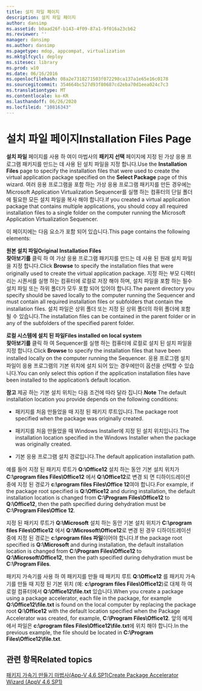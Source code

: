 ```yaml
---
title: 설치 파일 페이지
description: 설치 파일 페이지
author: dansimp
ms.assetid: b0aad26f-b143-4f09-87a1-9f016a23cb62
ms.reviewer: ''
manager: dansimp
ms.author: dansimp
ms.pagetype: mdop, appcompat, virtualization
ms.mktglfcycl: deploy
ms.sitesec: library
ms.prod: w10
ms.date: 06/16/2016
ms.openlocfilehash: 08a2e7318271503f072298ca137a1e65e16c0178
ms.sourcegitcommit: 354664bc527d93f80687cd2eba70d1eea024c7c3
ms.translationtype: MT
ms.contentlocale: ko-KR
ms.lasthandoff: 06/26/2020
ms.locfileid: "10816343"
---
```

# <span data-ttu-id="77ff1-103">설치 파일 페이지</span><span class="sxs-lookup"><span data-stu-id="77ff1-103">Installation Files Page</span></span>


<span data-ttu-id="77ff1-104">**설치 파일** 페이지를 사용 하 여이 마법사의 **패키지 선택** 페이지에 지정 된 가상 응용 프로그램 패키지를 만드는 데 사용 된 설치 파일을 지정 합니다.</span><span class="sxs-lookup"><span data-stu-id="77ff1-104">Use the **Installation Files** page to specify the installation files that were used to create the virtual application package specified on the **Select Package** page of this wizard.</span></span> <span data-ttu-id="77ff1-105">여러 응용 프로그램을 포함 하는 가상 응용 프로그램 패키지를 만든 경우에는 Microsoft Application Virtualization Sequencer를 실행 하는 컴퓨터의 단일 폴더에 필요한 모든 설치 파일을 복사 해야 합니다.</span><span class="sxs-lookup"><span data-stu-id="77ff1-105">If you created a virtual application package that contains multiple applications, you should copy all required installation files to a single folder on the computer running the Microsoft Application Virtualization Sequencer.</span></span>

<span data-ttu-id="77ff1-106">이 페이지에는 다음 요소가 포함 되어 있습니다.</span><span class="sxs-lookup"><span data-stu-id="77ff1-106">This page contains the following elements:</span></span>

<a href="" id="original-installation-files"></a>**<span data-ttu-id="77ff1-107">원본 설치 파일</span><span class="sxs-lookup"><span data-stu-id="77ff1-107">Original Installation Files</span></span>**  
<span data-ttu-id="77ff1-108">**찾아보기를** 클릭 하 여 가상 응용 프로그램 패키지를 만드는 데 사용 된 원래 설치 파일을 지정 합니다.</span><span class="sxs-lookup"><span data-stu-id="77ff1-108">Click **Browse** to specify the installation files that were originally used to create the virtual application package.</span></span> <span data-ttu-id="77ff1-109">지정 하는 부모 디렉터리는 시퀀서를 실행 하는 컴퓨터에 로컬로 저장 해야 하며, 설치 파일을 포함 하는 필수 설치 파일 또는 하위 폴더가 모두 포함 되어 있어야 합니다.</span><span class="sxs-lookup"><span data-stu-id="77ff1-109">The parent directory you specify should be saved locally to the computer running the Sequencer and must contain all required installation files or subfolders that contain the installation files.</span></span> <span data-ttu-id="77ff1-110">설치 파일은 상위 폴더 또는 지정 된 상위 폴더의 하위 폴더에 포함 될 수 있습니다.</span><span class="sxs-lookup"><span data-stu-id="77ff1-110">The installation files can be contained in the parent folder or in any of the subfolders of the specified parent folder.</span></span>

<a href="" id="files-installed-on-local-system"></a>**<span data-ttu-id="77ff1-111">로컬 시스템에 설치 된 파일</span><span class="sxs-lookup"><span data-stu-id="77ff1-111">Files installed on local system</span></span>**  
<span data-ttu-id="77ff1-112">**찾아보기를** 클릭 하 여 Sequencer를 실행 하는 컴퓨터에 로컬로 설치 된 설치 파일을 지정 합니다.</span><span class="sxs-lookup"><span data-stu-id="77ff1-112">Click **Browse** to specify the installation files that have been installed locally on the computer running the Sequencer.</span></span> <span data-ttu-id="77ff1-113">응용 프로그램 설치 파일이 응용 프로그램의 기본 위치에 설치 되어 있는 경우에만이 옵션을 선택할 수 있습니다.</span><span class="sxs-lookup"><span data-stu-id="77ff1-113">You can only select this option if the application installation files have been installed to the application’s default location.</span></span>

<span data-ttu-id="77ff1-114">**참고**  제공 하는 기본 설치 위치는 다음 조건에 따라 달라 집니다.</span><span class="sxs-lookup"><span data-stu-id="77ff1-114">**Note** The default installation location you provide depends on the following conditions:</span></span>

 

-   <span data-ttu-id="77ff1-115">패키지를 처음 만들었을 때 지정 된 패키지 루트입니다.</span><span class="sxs-lookup"><span data-stu-id="77ff1-115">The package root specified when the package was originally created.</span></span>

-   <span data-ttu-id="77ff1-116">패키지를 처음 만들었을 때 Windows Installer에 지정 된 설치 위치입니다.</span><span class="sxs-lookup"><span data-stu-id="77ff1-116">The installation location specified in the Windows Installer when the package was originally created.</span></span>

-   <span data-ttu-id="77ff1-117">기본 응용 프로그램 설치 경로입니다.</span><span class="sxs-lookup"><span data-stu-id="77ff1-117">The default application installation path.</span></span>

<span data-ttu-id="77ff1-118">예를 들어 지정 된 패키지 루트가 **Q:\\Office12** 설치 하는 동안 기본 설치 위치가 **C:\\program files Files\\Office12** 에서 **Q:\\Office12**로 변경 되 면 디하이드레이션 중에 지정 된 경로가 **c:\\program files Files\\Office 12**여야 합니다.</span><span class="sxs-lookup"><span data-stu-id="77ff1-118">For example, if the package root specified is **Q:\\Office12** and during installation, the default installation location is changed from **C:\\Program Files\\Office12** to **Q:\\Office12**, then the path specified during dehydration must be **C:\\Program Files\\Office 12**.</span></span>

<span data-ttu-id="77ff1-119">지정 된 패키지 루트가 **Q:\\Microsoft** 설치 하는 동안 기본 설치 위치가 **C:\\program files Files\\Office12** 에서 **Q:\\Microsoft\\Office12**로 변경 된 경우 디하이드레이션 중에 지정 된 경로는 **c:\\program files 파일**이어야 합니다.</span><span class="sxs-lookup"><span data-stu-id="77ff1-119">If the package root specified is **Q:\\Microsoft** and during installation, the default installation location is changed from **C:\\Program Files\\Office12** to **Q:\\Microsoft\\Office12**, then the path specified during dehydration must be **C:\\Program Files**.</span></span>

<span data-ttu-id="77ff1-120">패키지 가속기를 사용 하 여 패키지를 만들 때 패키지 루트 **Q:\\Office12** 를 패키지 가속기를 만들 때 지정 된 기본 위치 (예: **c:\\program files Files\\Office12**)로 대체 하 여 로컬 컴퓨터에서 **Q:\\Office12\\file.txt** 있습니다.</span><span class="sxs-lookup"><span data-stu-id="77ff1-120">When you create a package using a package accelerator, each file in the package, for example **Q:\\Office12\\file.txt** is found on the local computer by replacing the package root **Q:\\Office12** with the default location specified when the Package Accelerator was created, for example, **C:\\Program Files\\Office12**.</span></span> <span data-ttu-id="77ff1-121">앞의 예제에서 파일은 **c:\\program files Files\\Office12\\file.txt**에 위치 해야 합니다.</span><span class="sxs-lookup"><span data-stu-id="77ff1-121">In the previous example, the file should be located in **C:\\Program Files\\Office12\\file.txt**.</span></span>

## <span data-ttu-id="77ff1-122">관련 항목</span><span class="sxs-lookup"><span data-stu-id="77ff1-122">Related topics</span></span>


[<span data-ttu-id="77ff1-123">패키지 가속기 만들기 마법사(App-V 4.6 SP1)</span><span class="sxs-lookup"><span data-stu-id="77ff1-123">Create Package Accelerator Wizard (AppV 4.6 SP1)</span></span>](create-package-accelerator-wizard--appv-46-sp1-.md)

 

 





